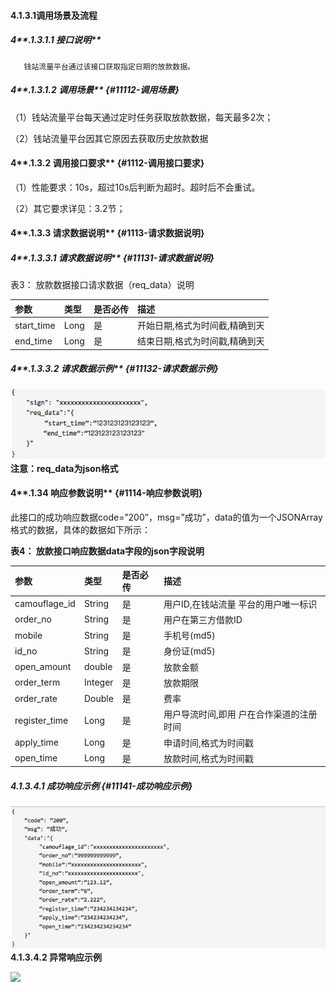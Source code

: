 #### 4.1.3.1调用场景及流程

##### 4**.1.3.1.1 接口说明**

```
   钱站流量平台通过该接口获取指定日期的放款数据。
```

##### 4**.1.3.1.2 调用场景** {#11112-调用场景}

（1）钱站流量平台每天通过定时任务获取放款数据，每天最多2次；

（2）钱站流量平台因其它原因去获取历史放款数据

#### 4**.1.3.2 调用接口要求** {#1112-调用接口要求}

（1）性能要求：10s，超过10s后判断为超时。超时后不会重试。

（2）其它要求详见：3.2节；

#### 4**.1.3.3 请求数据说明** {#1113-请求数据说明}

##### 4**.1.3.3.1 请求数据说明** {#11131-请求数据说明}

表3： 放款数据接口请求数据（req\_data）说明

| 参数 | 类型 | 是否必传 | 描述 |
| :--- | :--- | :--- | :--- |
| start\_time | Long | 是 | 开始日期,格式为时间截,精确到天 |
| end\_time | Long | 是 | 结束日期,格式为时间戳,精确到天 |

##### 4**.1.3.3.2 请求数据示例** {#11132-请求数据示例}

![](/assets/41332.png)**注意：**req\_data**为json格式**

#### 4**.1.34 响应参数说明** {#1114-响应参数说明}

此接口的成功响应数据code=”200”，msg=”成功”，data的值为一个JSONArray格式的数据，具体的数据如下所示：

**表4： 放款接口响应数据data字段的json字段说明**

| 参数 | 类型 | 是否必传 | 描述 |
| :--- | :--- | :--- | :--- |
| camouflage\_id | String | 是 | 用户ID,在钱站流量 平台的用户唯一标识 |
| order\_no | String | 是 | 用户在第三方借款ID |
| mobile | String | 是 | 手机号\(md5\) |
| id\_no | String | 是 | 身份证\(md5\) |
| open\_amount | double | 是 | 放款金额 |
| order\_term | Integer | 是 | 放款期限 |
| order\_rate | Double | 是 | 费率 |
| register\_time | Long | 是 | 用户导流时间,即用 户在合作渠道的注册时间 |
| apply\_time | Long | 是 | 申请时间,格式为时间戳 |
| open\_time | Long | 是 | 放款时间,格式为时间戳 |

##### **4.1.3.4.1 成功响应示例** {#11141-成功响应示例}

![](/assets/41341.png)**4.1.3.4.2 异常响应示例**

![](https://nothingbj.github.io/api/assets/图片8.png)

